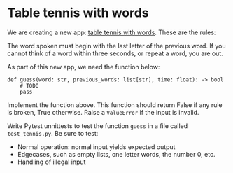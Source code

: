# Table tennis with words

We are creating a new app: [table tennis with words](https://youtu.be/Wu1kSXpVV8Y?t=2319). These are the rules:

The word spoken must begin with the last letter of the previous word. If you cannot think of a word within three seconds, or repeat a word, you are out.

As part of this new app, we need the function below:

```Py
def guess(word: str, previous_words: list[str], time: float): -> bool
    # TODO
    pass
```

Implement the function above. This function should return False if any rule is broken, True otherwise. Raise a `ValueError` if the input is invalid.

Write Pytest unnittests to test the function `guess` in a file called `test_tennis.py`. Be sure to test:

* Normal operation: normal input yields expected output
* Edgecases, such as empty lists, one letter words, the number 0, etc.
* Handling of illegal input